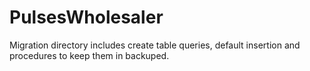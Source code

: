 # PulsesWholesaler

Migration directory includes create table queries, default insertion and procedures to keep them in backuped.


